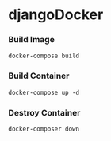 # djangoDocker


### Build Image
`docker-compose build`

### Build Container
`docker-compose up -d`

### Destroy Container
`docker-composer down`
